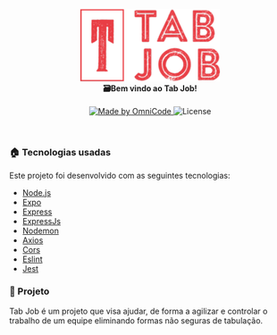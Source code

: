 <h4 align="center">
  <img src="./img/Logo.svg" width="250px"/><br>
  🗃️<b>Bem vindo ao Tab Job!</b>
</h4>

<p align=center>
  <a href="#">
    <img alt="Made by OmniCode" src="https://img.shields.io/badge/Made%20by-OmniCode-red">
  </a>
  <img alt="License" src="https://img.shields.io/badge/license-MIT-red">
</p>

<br>

### :house: Tecnologias usadas
Este projeto foi desenvolvido com as seguintes tecnologias:
- [Node.js](https://nodejs.org/en/)
- [Expo](https://expo.io/)
- [Express](https://expressjs.com/pt-br/)
- [ExpressJs](https://expressjs.com/pt-br/)
- [Nodemon](https://www.npmjs.com/package/nodemon)
- [Axios](https://www.npmjs.com/package/axios)
- [Cors](https://www.npmjs.com/package/cors)
- [Eslint](https://www.npmjs.com/package/eslint)
- [Jest](https://www.npmjs.com/package/jest)

### :muscle: Projeto
Tab Job é um projeto que visa ajudar, de forma a agilizar e controlar o trabalho
de um equipe eliminando formas não seguras de tabulação.